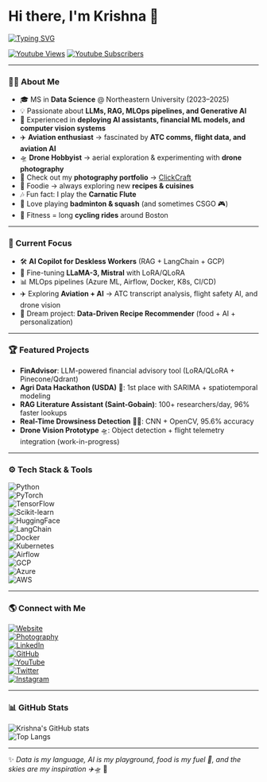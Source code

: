 # Hi there, I'm Krishna 👋  

[![Typing SVG](https://readme-typing-svg.herokuapp.com?font=Fira+Code&weight=600&size=24&pause=1000&color=00C0FF&width=900&lines=🚀+Data+Scientist+%7C+MLOps+Engineer+%7C+LLM+Enthusiast;✈️+Aviation+Geek+%7C+Drone+Hobbyist+🛸;🍳+Foodie+Exploring+New+Recipes;⚡+AI+Copilots%2C+RAG+%26+LLMs;🎶+Carnatic+Flute+Player+%26+Badminton+Lover)](https://git.io/typing-svg)

[![Youtube Views](https://img.shields.io/youtube/channel/views/UCBkZGtQ6tQWzCseujiS4CXQ?style=social)](https://www.youtube.com/c/ProfSpud)
[![Youtube Subscribers](https://img.shields.io/youtube/channel/subscribers/UCBkZGtQ6tQWzCseujiS4CXQ?style=social)](https://www.youtube.com/c/ProfSpud)

---

### 👨‍💻 About Me  
- 🎓 MS in **Data Science** @ Northeastern University (2023–2025)  
- 💡 Passionate about **LLMs, RAG, MLOps pipelines, and Generative AI**  
- 🧠 Experienced in **deploying AI assistants, financial ML models, and computer vision systems**  
- ✈️ **Aviation enthusiast** → fascinated by **ATC comms, flight data, and aviation AI**  
- 🛸 **Drone Hobbyist** → aerial exploration & experimenting with **drone photography**  
- 📸 Check out my **photography portfolio** → [ClickCraft](https://clickcraft.myportfolio.com/)  
- 🍲 Foodie → always exploring new **recipes & cuisines**  
- 🎶 Fun fact: I play the **Carnatic Flute**  
- 🎾 Love playing **badminton & squash** (and sometimes CSGO 🎮)  
- 🚴 Fitness = long **cycling rides** around Boston  

---

### 🔬 Current Focus  
- 🛠️ **AI Copilot for Deskless Workers** (RAG + LangChain + GCP)  
- 🤖 Fine-tuning **LLaMA-3, Mistral** with LoRA/QLoRA  
- 📊 MLOps pipelines (Azure ML, Airflow, Docker, K8s, CI/CD)  
- ✈️ Exploring **Aviation + AI** → ATC transcript analysis, flight safety AI, and drone vision  
- 🍳 Dream project: **Data-Driven Recipe Recommender** (food + AI + personalization)  

---

### 🏆 Featured Projects  
- **FinAdvisor**: LLM-powered financial advisory tool (LoRA/QLoRA + Pinecone/Qdrant)  
- **Agri Data Hackathon (USDA)** 🥇: 1st place with SARIMA + spatiotemporal modeling  
- **RAG Literature Assistant (Saint-Gobain)**: 100+ researchers/day, 96% faster lookups  
- **Real-Time Drowsiness Detection** 🚗💤: CNN + OpenCV, 95.6% accuracy  
- **Drone Vision Prototype** 🛸: Object detection + flight telemetry integration (work-in-progress)  

---

### ⚙️ Tech Stack & Tools  

![Python](https://img.shields.io/badge/-Python-3776AB?logo=python&logoColor=white)  
![PyTorch](https://img.shields.io/badge/-PyTorch-EE4C2C?logo=pytorch&logoColor=white)  
![TensorFlow](https://img.shields.io/badge/-TensorFlow-FF6F00?logo=tensorflow&logoColor=white)  
![Scikit-learn](https://img.shields.io/badge/-Scikit--learn-F7931E?logo=scikitlearn&logoColor=white)  
![HuggingFace](https://img.shields.io/badge/-HuggingFace-F0C929?logo=huggingface&logoColor=black)  
![LangChain](https://img.shields.io/badge/-LangChain-00A67E?logo=chainlink&logoColor=white)  
![Docker](https://img.shields.io/badge/-Docker-2496ED?logo=docker&logoColor=white)  
![Kubernetes](https://img.shields.io/badge/-Kubernetes-326CE5?logo=kubernetes&logoColor=white)  
![Airflow](https://img.shields.io/badge/-Airflow-017CEE?logo=apacheairflow&logoColor=white)  
![GCP](https://img.shields.io/badge/-GoogleCloud-4285F4?logo=googlecloud&logoColor=white)  
![Azure](https://img.shields.io/badge/-Azure-0078D4?logo=microsoftazure&logoColor=white)  
![AWS](https://img.shields.io/badge/-AWS-FF9900?logo=amazonaws&logoColor=black)  

---

### 🌎 Connect with Me  
[![Website](https://img.shields.io/badge/More%20about%3A-Me-orange)](https://about.me/sriksven)  
[![Photography](https://img.shields.io/badge/-Photography-ff69b4?logo=adobecreativecloud&logoColor=white)](https://clickcraft.myportfolio.com/)  
[![LinkedIn](https://img.shields.io/badge/-LinkedIn-blue?logo=linkedin&logoColor=white)](https://www.linkedin.com/in/sriksven/)  
[![GitHub](https://img.shields.io/badge/-GitHub-black?logo=github&logoColor=white)](https://github.com/sriksven)  
[![YouTube](https://img.shields.io/badge/-YouTube-red?logo=youtube&logoColor=white)](https://www.youtube.com/c/ProfSpud)  
[![Twitter](https://img.shields.io/badge/-Twitter-1DA1F2?logo=twitter&logoColor=white)](https://twitter.com/Sriks_venk)  
[![Instagram](https://img.shields.io/badge/-Instagram-E4405F?logo=instagram&logoColor=white)](https://www.instagram.com/_sk46_/)

---

### 📊 GitHub Stats  
![Krishna's GitHub stats](https://github-readme-stats.vercel.app/api?username=sriksven&show_icons=true&theme=radical)  
![Top Langs](https://github-readme-stats.vercel.app/api/top-langs/?username=sriksven&layout=compact&theme=radical)  

---

✨ *Data is my language, AI is my playground, food is my fuel 🍕, and the skies are my inspiration ✈️🛸* 🚀
